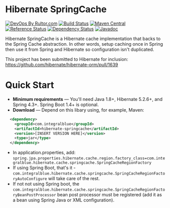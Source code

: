 Hibernate SpringCache
=====================

[![DevOps By Rultor.com](http://www.rultor.com/b/candrews/hibernate-springcache)](http://www.rultor.com/p/candrews/hibernate-springcache)
[![Build Status](https://travis-ci.org/candrews/hibernate-springcache.svg?branch=master)](https://travis-ci.org/candrews/hibernate-springcache)
[![Maven Central](https://maven-badges.herokuapp.com/maven-central/com.integralblue/hibernate-springcache/badge.svg)](https://maven-badges.herokuapp.com/maven-central/com.integralblue/hibernate-springcache)
[![Reference Status](https://www.versioneye.com/java/com.integralblue:hibernate-springcache/reference_badge.svg?style=flat-square)](https://www.versioneye.com/java/com.integralblue:hibernate-springcache/references)
[![Dependency Status](https://www.versioneye.com/java/com.integralblue:hibernate-springcache/badge?style=flat-square)](https://www.versioneye.com/java/com.integralblue:hibernate-springcache)
[![Javadoc](https://javadoc-emblem.rhcloud.com/doc/com.integralblue/hibernate-springcach/badge.svg)](http://www.javadoc.io/doc/com.integralblue/hibernate-springcach)

Hibernate SpringCache is a Hibernate cache implementation that backs to the Spring Cache abstraction.
In other words, setup caching once in Spring then use it from Spring and Hibernate so configuration isn't duplicated.

This project has been submitted to Hibernate for inclusion: https://github.com/hibernate/hibernate-orm/pull/1639

Quick Start
===========
* **Minimum requirements** — You'll need Java 1.8+, Hibernate 5.2.6+, and Spring 4.3+. Spring Boot 1.4+ is optional.
* **Download** — Depend on this libary using, for example, Maven:
```xml
  <dependency>
    <groupId>com.integralblue</groupId>
    <artifactId>hibernate-springcache</artifactId>
    <version>[INSERT VERSION HERE]</version>
    <type>jar</type>
  </dependency>
```
* In application.properties, add:
`spring.jpa.properties.hibernate.cache.region.factory_class=com.integralblue.hibernate.cache.springcache.SpringCacheRegionFactory`
* If using Spring Boot, that's it - `com.integralblue.hibernate.cache.springcache.SpringCacheRegionFactoryAutoConfigure` will take care of the rest.
* If not not using Spring boot, the `com.integralblue.hibernate.cache.springcache.SpringCacheRegionFactoryBeanPostProcessor` bean post processor must be registered (add it as a bean using Spring Java or XML configuration).
